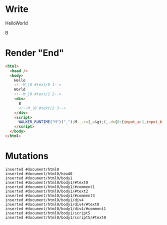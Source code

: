 # Write
  Hello<!--M_|0 #text/0 1-->World<!--M_|0 #text/1 2--><div>B<!--M_|0 #text/2 3--></div><script>WALKER_RUNTIME("M")("_");M._.r=[_=>(_.d={0:{input_a:1,input_b:2,input_x:!1,input_y:!0,"#text/0(":_._["packages/translator-tags/src/__tests__/fixtures/if-tag/template.marko_1_renderer"],"#text/0!":_.a={},"#text/1(":_._["packages/translator-tags/src/__tests__/fixtures/if-tag/template.marko_2_renderer"],"#text/1!":_.b={},"#text/2(":_._["packages/translator-tags/src/__tests__/fixtures/if-tag/template.marko_4_renderer"],"#text/2!":_.c={}},1:_.a,2:_.b,3:_.c}),0]</script>


# Render "End"
```html
<html>
  <head />
  <body>
    Hello
    <!--M_|0 #text/0 1-->
    World
    <!--M_|0 #text/1 2-->
    <div>
      B
      <!--M_|0 #text/2 3-->
    </div>
    <script>
      WALKER_RUNTIME("M")("_");M._.r=[_=&gt;(_.d={0:{input_a:1,input_b:2,input_x:!1,input_y:!0,"#text/0(":_._["packages/translator-tags/src/__tests__/fixtures/if-tag/template.marko_1_renderer"],"#text/0!":_.a={},"#text/1(":_._["packages/translator-tags/src/__tests__/fixtures/if-tag/template.marko_2_renderer"],"#text/1!":_.b={},"#text/2(":_._["packages/translator-tags/src/__tests__/fixtures/if-tag/template.marko_4_renderer"],"#text/2!":_.c={}},1:_.a,2:_.b,3:_.c}),0]
    </script>
  </body>
</html>
```

# Mutations
```
inserted #document/html0
inserted #document/html0/head0
inserted #document/html0/body1
inserted #document/html0/body1/#text0
inserted #document/html0/body1/#comment1
inserted #document/html0/body1/#text2
inserted #document/html0/body1/#comment3
inserted #document/html0/body1/div4
inserted #document/html0/body1/div4/#text0
inserted #document/html0/body1/div4/#comment1
inserted #document/html0/body1/script5
inserted #document/html0/body1/script5/#text0
```